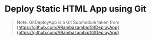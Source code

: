 # Deploy Static HTML App using Git

> Note: GitDeployApp is a Git Submodule taken from [https://github.com/ARambazamba/GitDeployApp](https://github.com/ARambazamba/GitDeployApp)
